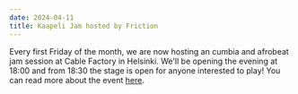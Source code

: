 ```yaml
---
date: 2024-04-11
title: Kaapeli Jam hosted by Friction
---
```

Every first Friday of the month, we are now hosting an cumbia and afrobeat jam session at Cable Factory in Helsinki. We'll be opening the evening at 18:00 and from 18:30 the stage is open for anyone interested to play! You can read more about the event [here](https://cle-ment.github.io/friction-helsinki-website/jams/).